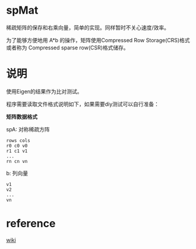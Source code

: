 # spMat

稀疏矩阵的保存和右乘向量，简单的实现。同样暂时不关心速度/效率。

为了能够方便地用 A*b 的操作，矩阵使用Compressed Row Storage(CRS)格式或者称为 Compressed sparse row(CSR)格式储存。

# 说明

使用Eigen的结果作为比对测试。

程序需要读取文件格式说明如下，如果需要diy测试可以自行准备：

**矩阵数据格式**

spA: 对称稀疏方阵
```
rows cols
r0 c0 v0
r1 c1 v1
...
rn cn vn
```

b: 列向量
```
v1
v2
...
vn
```

# reference

[wiki](https://en.wikipedia.org/wiki/Sparse_matrix#Compressed_sparse_row_(CSR,_CRS_or_Yale_format))
